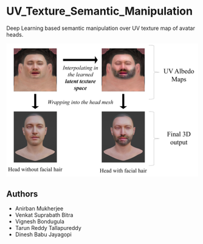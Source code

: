 # UV_Texture_Semantic_Manipulation
Deep Learning based semantic manipulation over UV texture map of avatar heads.


<p align="center"> 
<img src="diagrams/Semantic_Manipulation_Texture_Space.png">
</p>

## Authors
- Anirban Mukherjee
- Venkat Suprabath Bitra
- Vignesh Bondugula
- Tarun Reddy Tallapureddy
- Dinesh Babu Jayagopi
